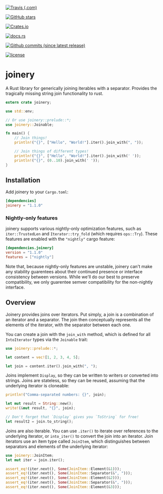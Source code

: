 [![Travis (.com)](https://img.shields.io/travis/com/Lucretiel/joinery.svg?logo=travis)](https://travis-ci.com/Lucretiel/joinery/)

[![GitHub stars](https://img.shields.io/github/stars/Lucretiel/joinery.svg?label=Stars&logo=github&logoColor=white)](https://github.com/Lucretiel/joinery)

[![Crates.io](https://img.shields.io/crates/d/rustc-serialize.svg?logo=rust)](https://crates.io/crates/joinery)

[![docs.rs](https://img.shields.io/badge/docs.rs-1.1.0-blue.svg)](https://docs.rs/joinery)

[![Github commits (since latest release)](https://img.shields.io/github/commits-since/Lucretiel/joinery/release.svg?label=commits%20since%20last%20release)](https://github.com/Lucretiel/joinery/commits)

[![license](https://img.shields.io/github/license/Lucretiel/joinery.svg)](https://crates.io/crates/joinery/)

# joinery
A Rust library for generically joining iterables with a separator. Provides the tragically missing string join functionality to rust.

```rust
extern crate joinery;

use std::env;

// Or use joinery::prelude::*;
use joinery::Joinable;

fn main() {
	// Join things!
	println!("{}", ["Hello", "World!"].iter().join_with(", "));

	// Join things of different types!
	println!("{}", ["Hello", "World!"].iter().join_with(' '));
	println!("{}", (0..10).join_with(' '));
}
```

## Installation

Add joinery to your `Cargo.toml`:

```toml
[dependencies]
joinery = "1.1.0"
```

### Nightly-only features

joinery supports various nightly-only optimization features, such as `iter::TrustedLen` and `Iterator::try_fold` (which requires `ops::Try`). These features are enabled with the `"nightly"` cargo feature:

```toml
[dependencies.joinery]
version = "1.1.0"
features = ["nightly"]
```

Note that, because nightly-only features are unstable, joinery can't make any stability guarentees about their continued presence or interface consistency between versions. While we'll do our best to preserve compatibility, we only guarentee semver compatibility for the non-nightly interface.

## Overview

Joinery provides joins over iterators. Put simply, a join is a combination of an iterator and a separator. The join then conceptually represents all the elements of the iterator, with the separator between each one.

You can create a join with the `join_with` method, which is defined for all `IntoIterator` types via the `Joinable` trait:

```rust
use joinery::prelude::*;

let content = vec![1, 2, 3, 4, 5];

let join = content.iter().join_with(", ");
```

Joins implement `Display`, so they can be written to writers or converted into strings. Joins are stateless, so they can be reused, assuming that the underlying iterator is cloneable:

```rust
println!("Comma-separated numbers: {}", join);

let mut result = String::new();
write!(&mut result, "{}", join);

// Don't forget that `Display` gives you `ToString` for free!
let result2 = join.to_string();
```

Joins are also iterable. You can use `.iter()` to iterate over references to the underlying iterator, or `into_iter()` to convert the join into an iterator. Join iterators use an item type called `JoinItem`, which distinguishes between separators and elements of the underlying iterator:

```rust
use joinery::JoinItem;
let mut iter = join.iter();

assert_eq!(iter.next(), Some(JoinItem::Element(&1)));
assert_eq!(iter.next(), Some(JoinItem::Separator(&", ")));
assert_eq!(iter.next(), Some(JoinItem::Element(&2)));
assert_eq!(iter.next(), Some(JoinItem::Separator(&", ")));
assert_eq!(iter.next(), Some(JoinItem::Element(&3)));
```
